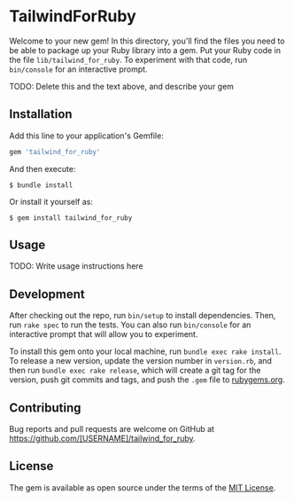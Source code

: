# TailwindForRuby

Welcome to your new gem! In this directory, you'll find the files you need to be able to package up your Ruby library into a gem. Put your Ruby code in the file `lib/tailwind_for_ruby`. To experiment with that code, run `bin/console` for an interactive prompt.

TODO: Delete this and the text above, and describe your gem

## Installation

Add this line to your application's Gemfile:

```ruby
gem 'tailwind_for_ruby'
```

And then execute:

    $ bundle install

Or install it yourself as:

    $ gem install tailwind_for_ruby

## Usage

TODO: Write usage instructions here

## Development

After checking out the repo, run `bin/setup` to install dependencies. Then, run `rake spec` to run the tests. You can also run `bin/console` for an interactive prompt that will allow you to experiment.

To install this gem onto your local machine, run `bundle exec rake install`. To release a new version, update the version number in `version.rb`, and then run `bundle exec rake release`, which will create a git tag for the version, push git commits and tags, and push the `.gem` file to [rubygems.org](https://rubygems.org).

## Contributing

Bug reports and pull requests are welcome on GitHub at https://github.com/[USERNAME]/tailwind_for_ruby.


## License

The gem is available as open source under the terms of the [MIT License](https://opensource.org/licenses/MIT).


<!-- navigate into bin, chmod +x startCli ,bundle exec startCli generate view something  -->